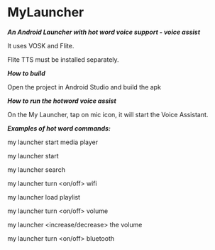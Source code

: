 # MyLauncher

***An Android Launcher with hot word voice support - voice assist***

It uses VOSK and Flite.

Flite TTS must be installed separately.

***How to build***

Open the project in Android Studio and build the apk
 
***How to run the hotword voice assist***

On the My Launcher, tap on mic icon, it will start the Voice Assistant.

***Examples of hot word commands:***

my launcher start media player

my launcher start <App name>

my launcher search <web search  query>

my launcher turn <on/off> wifi

my launcher load playlist <playlist name>

my launcher turn <on/off> volume

my launcher <increase/decrease> the volume

my launcher turn <on/off> bluetooth

